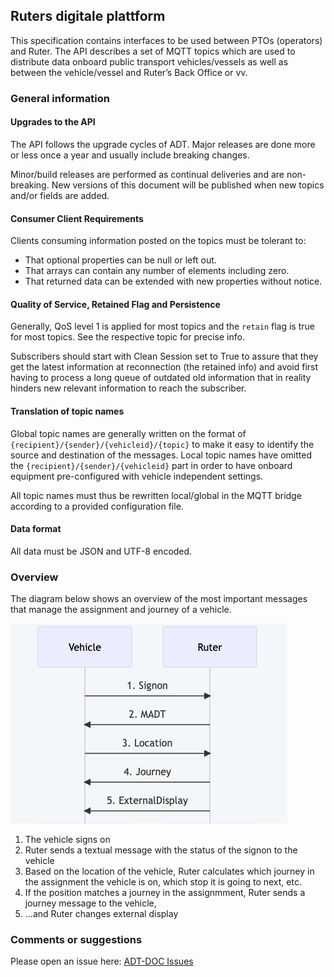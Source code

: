 ## Ruters digitale plattform
This specification contains interfaces to be used between PTOs (operators) and Ruter.
The API describes a set of MQTT topics which are used to distribute data onboard public transport vehicles/vessels as
well as between the vehicle/vessel and Ruter’s Back Office or vv.

### General information
#### Upgrades to the API
The API follows the upgrade cycles of ADT. Major releases are done more or less once a year and usually include breaking changes.

Minor/build releases are performed as continual deliveries and are non-breaking. New versions of this document will be published when new topics and/or fields are added.

#### Consumer Client Requirements
Clients consuming information posted on the topics must be tolerant to:
- That optional properties can be null or left out.
- That arrays can contain any number of elements including zero.
- That returned data can be extended with new properties without notice.

#### Quality of Service, Retained Flag and Persistence
Generally, QoS level 1 is applied for most topics and the `retain` flag is true for most topics. See the respective topic for precise info.

Subscribers should start with Clean Session set to True to assure that they get the latest information at reconnection (the retained info) and avoid first having to process a long queue of outdated old information that in reality hinders new relevant information to reach the subscriber.

#### Translation of topic names
Global topic names are generally written on the format of `{recipient}/{sender}/{vehicleid}/{topic}` to make it easy to identify the source and destination of the messages.
Local topic names have omitted the `{recipient}/{sender}/{vehicleid}` part in order to have onboard equipment pre-configured with vehicle independent settings.

All topic names must thus be rewritten local/global in the MQTT bridge according to a provided configuration file.

#### Data format
All data must be JSON and UTF-8 encoded.

### Overview

The diagram below shows an overview of the most important messages that manage the assignment and journey of a vehicle.

![Overview of important messages](images/Overview-1.x.png)

<!-- Source:
```mermaid
sequenceDiagram
    Vehicle ->> Ruter: 1. Signon
    Ruter ->> Vehicle: 2. MADT
    Vehicle ->> Ruter: 3. Location
    Ruter ->> Vehicle: 4. Journey
    Ruter ->> Vehicle: 5. ExternalDisplay
```
-->

1. The vehicle signs on
2. Ruter sends a textual message with the status of the signon to the vehicle
3. Based on the location of the vehicle, Ruter calculates which journey in the assignment the vehicle is on, which stop it is going to next, etc.
4. If the position matches a journey in the assignmment, Ruter sends a journey message to the vehicle,
5. ...and Ruter changes external display


### Comments or suggestions
Please open an issue here: [ADT-DOC Issues](https://github.com/RuterNo/adt-doc/issues) 
